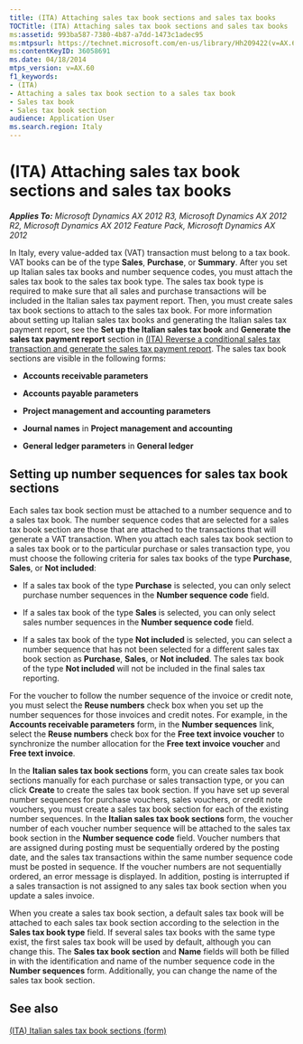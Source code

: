 ```yaml
---
title: (ITA) Attaching sales tax book sections and sales tax books
TOCTitle: (ITA) Attaching sales tax book sections and sales tax books
ms:assetid: 993ba587-7380-4b87-a7dd-1473c1adec95
ms:mtpsurl: https://technet.microsoft.com/en-us/library/Hh209422(v=AX.60)
ms:contentKeyID: 36058691
ms.date: 04/18/2014
mtps_version: v=AX.60
f1_keywords:
- (ITA)
- Attaching a sales tax book section to a sales tax book
- Sales tax book
- Sales tax book section
audience: Application User
ms.search.region: Italy
---
```


# (ITA) Attaching sales tax book sections and sales tax books 


_**Applies To:** Microsoft Dynamics AX 2012 R3, Microsoft Dynamics AX 2012 R2, Microsoft Dynamics AX 2012 Feature Pack, Microsoft Dynamics AX 2012_

In Italy, every value-added tax (VAT) transaction must belong to a tax book. VAT books can be of the type **Sales**, **Purchase**, or **Summary**. After you set up Italian sales tax books and number sequence codes, you must attach the sales tax book to the sales tax book type. The sales tax book type is required to make sure that all sales and purchase transactions will be included in the Italian sales tax payment report. Then, you must create sales tax book sections to attach to the sales tax book. For more information about setting up Italian sales tax books and generating the Italian sales tax payment report, see the **Set up the Italian sales tax book** and **Generate the sales tax payment report** section in [(ITA) Reverse a conditional sales tax transaction and generate the sales tax payment report](ita-reverse-a-conditional-sales-tax-transaction-and-generate-the-sales-tax-payment-report.md). The sales tax book sections are visible in the following forms:

  - **Accounts receivable parameters**

  - **Accounts payable parameters**

  - **Project management and accounting parameters**

  - **Journal names** in **Project management and accounting**

  - **General ledger parameters** in **General ledger**

## Setting up number sequences for sales tax book sections

Each sales tax book section must be attached to a number sequence and to a sales tax book. The number sequence codes that are selected for a sales tax book section are those that are attached to the transactions that will generate a VAT transaction. When you attach each sales tax book section to a sales tax book or to the particular purchase or sales transaction type, you must choose the following criteria for sales tax books of the type **Purchase**, **Sales**, or **Not included**:

  - If a sales tax book of the type **Purchase** is selected, you can only select purchase number sequences in the **Number sequence code** field.

  - If a sales tax book of the type **Sales** is selected, you can only select sales number sequences in the **Number sequence code** field.

  - If a sales tax book of the type **Not included** is selected, you can select a number sequence that has not been selected for a different sales tax book section as **Purchase**, **Sales**, or **Not included**. The sales tax book of the type **Not included** will not be included in the final sales tax reporting.

For the voucher to follow the number sequence of the invoice or credit note, you must select the **Reuse numbers** check box when you set up the number sequences for those invoices and credit notes. For example, in the **Accounts receivable parameters** form, in the **Number sequences** link, select the **Reuse numbers** check box for the **Free text invoice voucher** to synchronize the number allocation for the **Free text invoice voucher** and **Free text invoice**.

In the **Italian sales tax book sections** form, you can create sales tax book sections manually for each purchase or sales transaction type, or you can click **Create** to create the sales tax book section. If you have set up several number sequences for purchase vouchers, sales vouchers, or credit note vouchers, you must create a sales tax book section for each of the existing number sequences. In the **Italian sales tax book sections** form, the voucher number of each voucher number sequence will be attached to the sales tax book section in the **Number sequence code** field. Voucher numbers that are assigned during posting must be sequentially ordered by the posting date, and the sales tax transactions within the same number sequence code must be posted in sequence. If the voucher numbers are not sequentially ordered, an error message is displayed. In addition, posting is interrupted if a sales transaction is not assigned to any sales tax book section when you update a sales invoice.

When you create a sales tax book section, a default sales tax book will be attached to each sales tax book section according to the selection in the **Sales tax book type** field. If several sales tax books with the same type exist, the first sales tax book will be used by default, although you can change this. The **Sales tax book section** and **Name** fields will both be filled in with the identification and name of the number sequence code in the **Number sequences** form. Additionally, you can change the name of the sales tax book section.

## See also

[(ITA) Italian sales tax book sections (form)](https://technet.microsoft.com/en-us/library/aa600627\(v=ax.60\))

  


